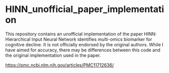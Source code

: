 # HINN_unofficial_paper_implementation

This repository contains an unofficial implementation of the paper HINN: Hierarchical Input Neural Network identifies multi-omics biomarker for cognitive decline. It is not officially endorsed by the original authors. While I have aimed for accuracy, there may be differences between this code and the original implementation used in the paper.

https://pmc.ncbi.nlm.nih.gov/articles/PMC11712636/
